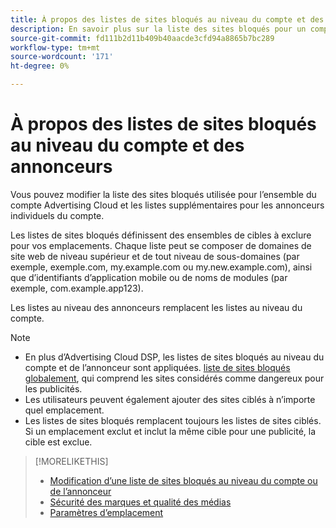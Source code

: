 ```yaml
---
title: À propos des listes de sites bloqués au niveau du compte et des annonceurs
description: En savoir plus sur la liste des sites bloqués pour un compte ou un annonceur.
source-git-commit: fd111b2d11b409b40aacde3cfd94a8865b7bc289
workflow-type: tm+mt
source-wordcount: '171'
ht-degree: 0%

---
```


# À propos des listes de sites bloqués au niveau du compte et des annonceurs

Vous pouvez modifier la liste des sites bloqués utilisée pour l’ensemble du compte Advertising Cloud et les listes supplémentaires pour les annonceurs individuels du compte.

Les listes de sites bloqués définissent des ensembles de cibles à exclure pour vos emplacements. Chaque liste peut se composer de domaines de site web de niveau supérieur et de tout niveau de sous-domaines (par exemple, exemple.com, my.example.com ou my.new.example.com), ainsi que d’identifiants d’application mobile ou de noms de modules (par exemple, com.example.app123).

Les listes au niveau des annonceurs remplacent les listes au niveau du compte.

>[!NOTE]
>
>* En plus d’Advertising Cloud DSP, les listes de sites bloqués au niveau du compte et de l’annonceur sont appliquées. [liste de sites bloqués globalement](/help/dsp/introduction/features/brand-safety-media-quality.md), qui comprend les sites considérés comme dangereux pour les publicités.
>* Les utilisateurs peuvent également ajouter des sites ciblés à n’importe quel emplacement.
>* Les listes de sites bloqués remplacent toujours les listes de sites ciblés. Si un emplacement exclut et inclut la même cible pour une publicité, la cible est exclue.


>[!MORELIKETHIS]
>
>* [Modification d’une liste de sites bloqués au niveau du compte ou de l’annonceur](/help/dsp/admin/blocked-sites-list-edit.md)
>* [Sécurité des marques et qualité des médias](/help/dsp/introduction/features/brand-safety-media-quality.md)
>* [Paramètres d’emplacement](/help/dsp/campaign-management/placements/placement-settings.md)

